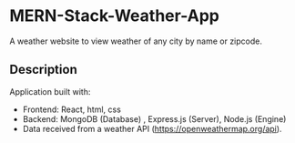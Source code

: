# MERN-Stack-Weather-App

A weather website to view weather of any city by name or zipcode.

## Description

Application built with:
<br />
* Frontend: React, html, css
* Backend: MongoDB (Database) , Express.js (Server), Node.js (Engine)
* Data received from a weather API (https://openweathermap.org/api). 
